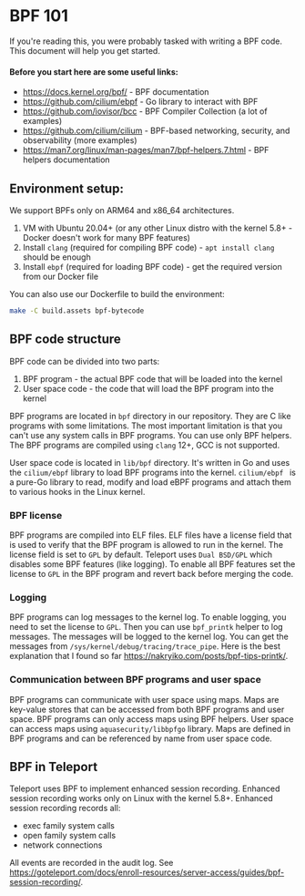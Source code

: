 # BPF 101

If you're reading this, you were probably tasked with writing a BPF code.
This document will help you get started.

#### Before you start here are some useful links:

* https://docs.kernel.org/bpf/ - BPF documentation
* https://github.com/cilium/ebpf - Go library to interact with BPF
* https://github.com/iovisor/bcc - BPF Compiler Collection (a lot of examples)
* https://github.com/cilium/cilium - BPF-based networking, security, and observability (more examples)
* https://man7.org/linux/man-pages/man7/bpf-helpers.7.html - BPF helpers documentation

## Environment setup:

We support BPFs only on ARM64 and x86_64 architectures.

1. VM with Ubuntu 20.04+ (or any other Linux distro with the kernel 5.8+ - Docker doesn't work for many BPF features)
2. Install `clang` (required for compiling BPF code) - `apt install clang` should be enough
3. Install `ebpf` (required for loading BPF code) - get the required version from our Docker file

You can also use our Dockerfile to build the environment:

```bash
make -C build.assets bpf-bytecode
```

## BPF code structure

BPF code can be divided into two parts:

1. BPF program - the actual BPF code that will be loaded into the kernel
2. User space code - the code that will load the BPF program into the kernel

BPF programs are located in `bpf` directory in our repository. They are C like programs with some limitations.
The most important limitation is that you can't use any system calls in BPF programs. You can use only BPF helpers.
The BPF programs are compiled using `clang` 12+, GCC is not supported.

User space code is located in `lib/bpf` directory. It's written in Go and uses the `cilium/ebpf` library to load BPF programs into the kernel. `cilium/ebpf ` is a pure-Go library to read, modify and load eBPF programs and attach them to various hooks in the Linux kernel.

### BPF license

BPF programs are compiled into ELF files. ELF files have a license field that is used to verify that the BPF program
is allowed to run in the kernel. The license field is set to `GPL` by default. Teleport uses `Dual BSD/GPL` which
disables some BPF features (like logging). To enable all BPF features set the license to `GPL` in the BPF program
and revert back before merging the code.

### Logging

BPF programs can log messages to the kernel log. To enable logging, you need to set the license to `GPL`. Then you
can use `bpf_printk` helper to log messages. The messages will be logged to the kernel log. You can get the messages
from `/sys/kernel/debug/tracing/trace_pipe`. Here is the best explanation that I found so far https://nakryiko.com/posts/bpf-tips-printk/.

### Communication between BPF programs and user space

BPF programs can communicate with user space using maps. Maps are key-value stores that can be accessed from both
BPF programs and user space. BPF programs can only access maps using BPF helpers. User space can access maps using
`aquasecurity/libbpfgo` library. Maps are defined in BPF programs and can be referenced by name from user space code.


## BPF in Teleport

Teleport uses BPF to implement enhanced session recording. Enhanced session recording works only on Linux with
the kernel 5.8+. Enhanced session recording records all:
* exec family system calls
* open family system calls
* network connections

All events are recorded in the audit log. See https://goteleport.com/docs/enroll-resources/server-access/guides/bpf-session-recording/.
